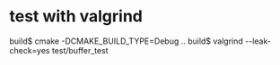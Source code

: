 # test with valgrind
build$ cmake -DCMAKE_BUILD_TYPE=Debug ..
build$ valgrind --leak-check=yes test/buffer_test
